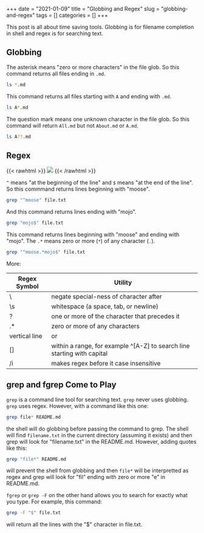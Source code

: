 +++ 
date = "2021-01-09"
title = "Globbing and Regex"
slug = "globbing-and-regex"
tags = []
categories = []
+++


This post is all about time saving tools. Globbing is for filename completion in shell and regex is for searching text. 

## Globbing

The asterisk means "zero or more characters" in the file glob. So this command returns all files ending in `.md`.
```sh
ls *.md
```

This command returns all files starting with `A` and ending with `.md`.
```sh
ls A*.md
```

The question mark means one unknown character in the file glob. So this command will return `All.md` but not `About.md` or `A.md`.
```sh
ls A??.md
```

## Regex

{{< rawhtml >}}
<img src="/images/regex_trex.png" style="max-height: 300px;">
{{< /rawhtml >}}


`^` means "at the beginning of the line" and `$` means "at the end of the line". So this commmand returns lines beginning with "moose".
```sh
grep "^moose" file.txt
```

And this command returns lines ending with "mojo".
```sh
grep "mojo$" file.txt
```

This command returns lines beginning with "moose" and ending with "mojo". The `.*` means zero or more (`*`) of any character (`.`).
```sh
grep "^moose.*mojo$" file.txt
```


More:

| Regex Symbol | Utility                                                                  |
|--------------|--------------------------------------------------------------------------|
| \            | negate special-ness of character after                                   |
| \s           | whitespace (a space, tab, or newline)                                    |
| ?            | one or more of the character that precedes it                            |
| .*           | zero or more of any characters                                           |
| vertical line| or                                                                       |
| []           | within a range, for example ^[A-Z] to search line starting with capital  | 
| /i           | makes regex before it case insensitive  | 


## grep and fgrep Come to Play

`grep` is a command line tool for searching text. `grep` never uses globbing. `grep` uses regex. However, with a command like this one:

```sh
grep file* README.md
```

the shell will do globbing before passing the command to grep. The shell will find `filename.txt` in the current directory (assuming it exists) and then grep will look for "filename.txt" in the README.md. However, adding quotes like this:

```sh
grep "file*" README.md
```

will prevent the shell from globbing and then `file*` will be interpretted as regex and grep will look for "fil" ending with zero or more "e" in README.md.

`fgrep` or `grep -F` on the other hand allows you to search for exactly what you type. For example, this command:

```sh
grep -F "$" file.txt
```

will return all the lines with the "$" character in file.txt.



